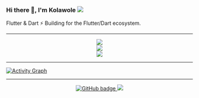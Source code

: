 ### Hi there 👋, I'm Kolawole ![](https://pbs.twimg.com/profile_banners/860357608552763393/1593430830/1500x500)

Flutter & Dart ⚡️ Building for the Flutter/Dart ecosystem. 


<hr>

<p align="center">
     <img src ="https://github-readme-streak-stats.herokuapp.com?user=kola-rt&theme=darcula&hide_border=true&background=FFFFFF00"><br/>
       <img src ="https://github-readme-stats.vercel.app/api/top-langs/?username=kola-rt&layout=compact&hide_border=true&theme=darcula&bg_color=00000000&langs_count=6"><br/>
  <img src ="https://github-readme-stats.vercel.app/api?username=kola-rt&show_icons=true&count_private=true&theme=darcula&hide_border=true&hide=issues,contribs&bg_color=00000000">


</p>

<hr>

<!-- <br/> -->
<a href="https://github.com/kola-rt/github-readme-activity-graph"><img alt="Activity Graph" src="https://activity-graph.herokuapp.com/graph?username=kola-rt&bg_color=0D1117&color=BF6726&line=BF6726&point=CECECE&hide_border=true&hide_title=false&theme=darcula" /></a>

<hr>

<p align="center">
  <a href="https://github.com/kola-rt?tab=followers">
    <img src="https://img.shields.io/github/followers/kola-rt?label=Followers&logo=GitHub&style=for-the-badge" alt="GitHub badge" />
  </a>
  <a href="http://twitter.com/kola_rt">
    <img src="https://img.shields.io/twitter/follow/kola_rt?label=Twitter&logo=twitter&style=for-the-badge" />
  </a>
</p>
